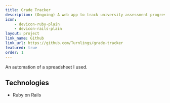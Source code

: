 ```yaml
---
title: Grade Tracker
description: (Ongoing) A web app to track university assessment progress and time spent on tasks.
icon: 
    - devicon-ruby-plain
    - devicon-rails-plain
layout: project
link_name: Github
link_url: https://github.com/Turnlings/grade-tracker
featured: true
order: 1
---
```

An automation of a spreadsheet I used.

## Technologies
- Ruby on Rails
